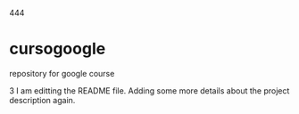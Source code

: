444
# cursogoogle
repository for google course

3 I am editting the README file. Adding some more details about the
project description again.
